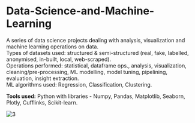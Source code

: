 # Data-Science-and-Machine-Learning

A series of data science projects dealing with analysis, visualization and machine learning operations on data.\
Types of datasets used: structured & semi-structured (real, fake, labelled, anonymised, in-built, local, web-scraped).\
Operations performed: statistical, dataframe ops., analysis, visualization, cleaning/pre-processing, ML modelling, model tuning, pipelining, evaluation, insight extraction.\
ML algorithms used: Regression, Classification, Clustering. 

**Tools used:**
Python with libraries - Numpy, Pandas, Matplotlib, Seaborn, Plotly, Cufflinks, Scikit-learn.

![3](https://user-images.githubusercontent.com/98735612/158192577-f0a56c73-414c-4e22-82e0-1e8080800582.png)
